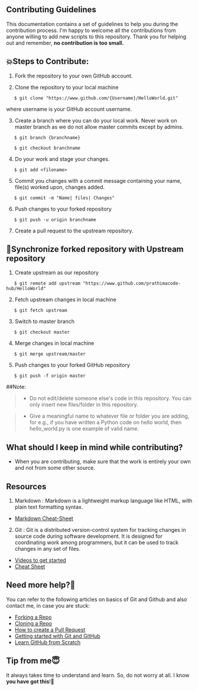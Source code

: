## Contributing Guidelines

This documentation contains a set of guidelines to help you during the contribution process. 
I'm happy to welcome all the contributions from anyone willing to add new scripts to this repository. Thank you for helping out and remember,
**no contribution is too small.**

<h2>💥Steps to Contribute:</h2>

1. Fork the repository to your own GitHub account.

2. Clone the repository to your local machine
```
   $ git clone "https://www.github.com/{Username}/HelloWorld.git"
```
   where username is your GitHub account username.

3. Create a branch where you can do your local work. Never work on master branch as we do not allow master commits except by admins.
```
   $ git branch {branchname}
```

```
   $ git checkout branchname
```

4. Do your work and stage your changes.
```
   $ git add <filename>
 ``` 
5. Commit you changes with a commit message containing your name, file(s) worked upon, changes added.
```
   $ git commit -m "Name| files| Changes"
```
6. Push changes to your forked repository
```
   $ git push -u origin branchname
```
7. Create a pull request to the upstream repository.


<h2>📜Synchronize forked repository with Upstream repository</h2>

1. Create upstream as our repository
```
   $ git remote add upstream "https://www.github.com/prathimacode-hub/HelloWorld"
```
2. Fetch upstream changes in local machine
```
   $ git fetch upstream
```
3. Switch to master branch
```
   $ git checkout master
```
4. Merge changes in local machine
```
   $ git merge upstream/master
```
5. Push changes to your forked GitHub repository
```
   $ git push -f origin master
```

##Note:

> - Do not edit/delete someone else's code in this repository. You can only insert new files/folder in this repository.

> - Give a meaningful name to whatever file or folder you are adding, for e.g., if you have written a Python code on hello world, then hello_world.py is one example of valid name.

## What should I keep in mind while contributing?
- When you are contributing, make sure that the work is entirely your own and not from some other source.

## Resources
1. Markdown : Markdown is a lightweight markup language like HTML, with plain text formatting syntax. 

  * [Markdown Cheat-Sheet](https://github.com/adam-p/markdown-here/wiki/Markdown-Cheatsheet)

2. Git : Git is a distributed version-control system for tracking changes in source code during software development. It is designed for coordinating work among programmers, but it can be used to track changes in any set of files.
  * [Videos to get started](https://www.youtube.com/watch?v=xAAmje1H9YM&list=PLeo1K3hjS3usJuxZZUBdjAcilgfQHkRzW)
  * [Cheat Sheet](https://www.atlassian.com/git/tutorials/atlassian-git-cheatsheet)

## Need more help?🤔
You can refer to the following articles on basics of Git and Github and also contact me, in case you are stuck:
- [Forking a Repo](https://help.github.com/en/github/getting-started-with-github/fork-a-repo)
- [Cloning a Repo](https://help.github.com/en/desktop/contributing-to-projects/creating-an-issue-or-pull-request)
- [How to create a Pull Request](https://opensource.com/article/19/7/create-pull-request-github)
- [Getting started with Git and GitHub](https://towardsdatascience.com/getting-started-with-git-and-github-6fcd0f2d4ac6)
- [Learn GitHub from Scratch](https://lab.github.com/githubtraining/introduction-to-github)

## Tip from me😇
It always takes time to understand and learn. So, do not worry at all. I know **you have got this**!💪
